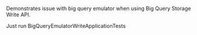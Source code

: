 Demonstrates issue with big query emulator when using Big Query Storage Write API.
<p>Just run BigQueryEmulatorWriteApplicationTests</p>
